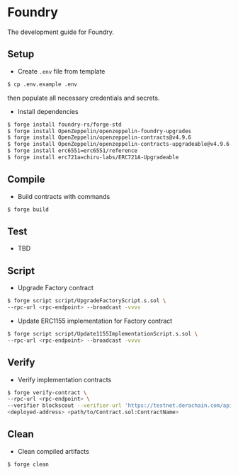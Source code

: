 # Foundry
The development guide for Foundry.

## Setup

- Create `.env` file from template

```sh
$ cp .env.example .env
```

then populate all necessary credentials and secrets.

- Install dependencies

```sh
$ forge install foundry-rs/forge-std
$ forge install OpenZeppelin/openzeppelin-foundry-upgrades
$ forge install OpenZeppelin/openzeppelin-contracts@v4.9.6
$ forge install OpenZeppelin/openzeppelin-contracts-upgradeable@v4.9.6
$ forge install erc6551=erc6551/reference
$ forge install erc721a=chiru-labs/ERC721A-Upgradeable
```

## Compile

- Build contracts with commands

```sh
$ forge build
```

## Test

- TBD

## Script

- Upgrade Factory contract

```sh
$ forge script script/UpgradeFactoryScript.s.sol \
--rpc-url <rpc-endpoint> --broadcast -vvvv
```

- Update ERC1155 implementation for Factory contract

```sh
$ forge script script/Update1155ImplementationScript.s.sol \
--rpc-url <rpc-endpoint> --broadcast -vvvv
```

## Verify

- Verify implementation contracts

```sh
$ forge verify-contract \
--rpc-url <rpc-endpoint> \
--verifier blockscout --verifier-url 'https://testnet.derachain.com/api/' \
<deployed-address> <path/to/Contract.sol:ContractName>
```

## Clean

- Clean compiled artifacts

```sh
$ forge clean
```